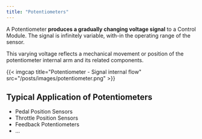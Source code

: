 ```yaml
---
title: "Potentiometers"
---
```


A Potentiometer **produces a gradually changing voltage signal** to a Control Module. The signal is infinitely variable, with-in the operating range of the sensor.

This varying voltage reflects a mechanical movement or position of the potentiometer internal arm and its related components.

{{< imgcap title="Potentiometer - Signal internal flow" src="/posts/images/potentiometer.png" >}}

## Typical Application of Potentiometers

* Pedal Position Sensors
* Throttle Position Sensors
* Feedback Potentiometers
* ...
